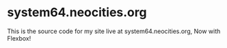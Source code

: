 # system64.neocities.org
This is the source code for my site live at system64.neocities.org, Now with Flexbox!
